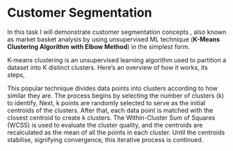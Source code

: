 # Customer Segmentation
 
 In this task I will demonstrate customer segmentation concepts , also known as market basket analysis by using unsupervised ML technique (**K-Means Clustering Algorithm with Elbow Method**) in the simplest form.

 <p>K-means clustering is an unsupervised learning algorithm used to partition a dataset into K distinct clusters. Here’s an overview of how it works, its steps,</p>

 This popular technique divides data points into clusters according to how similar they are.  The process begins by selecting the number of clusters (k) to identify, Next, k points are randomly selected to serve as the initial centroids of the clusters. After that, each data point is matched with the closest centroid to create k clusters. The Within-Cluster Sum of Squares (WCSS) is used to evaluate the cluster quality, and the centroids are recalculated as the mean of all the points in each cluster. Until the centroids stabilise, signifying convergence, this iterative process is continued.
